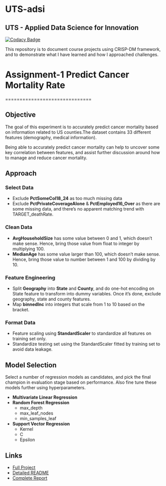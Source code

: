 # UTS-adsi

## UTS - Applied Data Science for Innovation
[![Codacy Badge](https://api.codacy.com/project/badge/Grade/87173adee17848bb9dcc12cf495135d4)](https://app.codacy.com/gh/rudecat/UTS-adsi?utm_source=github.com&utm_medium=referral&utm_content=rudecat/UTS-adsi&utm_campaign=Badge_Grade)

This repository is to document course projects using CRISP-DM framework, and to demonstrate what I have learned and how I approached challenges.

# Assignment-1 Predict Cancer Mortality Rate
==============================
## Objective
The goal of this experiment is to accurately predict cancer mortality based on information related to US counties.The dataset contains 33 different features (demography, medical information).

Being able to accurately predict cancer mortality can help to uncover some key correlation between features, and assist further discussion around how to manage and reduce cancer mortality.
## Approach
### Select Data
- Exclude **PctSomeCol18_24** as too much missing data
- Exclude **PctPrivateCoverageAlone** & **PctEmployed16_Over** as there are some missing data, and there’s no apparent matching trend with TARGET_deathRate.
### Clean Data
- **AvgHouseholdSize** has some value between 0 and 1, which doesn’t make sense. Hence, bring those value from float to integer by multiplying 100.
- **MedianAge** has some value larger than 100, which doesn’t make sense. Hence, bring those value to number between 1 and 100 by dividing by 10.
### Feature Engineering
- Split **Geography** into **State** and **County**, and do one-hot encoding on State feature to transform into dummy variables. Once it’s done, exclude geography, state and county features.
- Map **binnedInc** into integers that scale from 1 to 10 based on the bracket.
### Format Data
- Feature scaling using **StandardScaler** to standardize all features on
training set only.
- Standardize testing set using the StandardScaler fitted by training set to avoid data leakage.
## Model Selection
Select a number of regression models as candidates, and pick the final champion in evaluation stage based on performance. Also fine tune these models further using hyperparameters.
- **Multivariate Linear Regression**
- **Random Forest Regression**
  - max_depth
  - max_leaf_nodes
  - min_samples_leaf
- **Support Vector Regression**
  - Kernel
  - C
  - Epsilon
## Links
- [Full Project](assignment-1/)
- [Detailed README](assignment-1/README.md)
- [Complete Report](assignment-1/reports/Assignment%20D%20-%20KaiPing%20Wang.pdf)